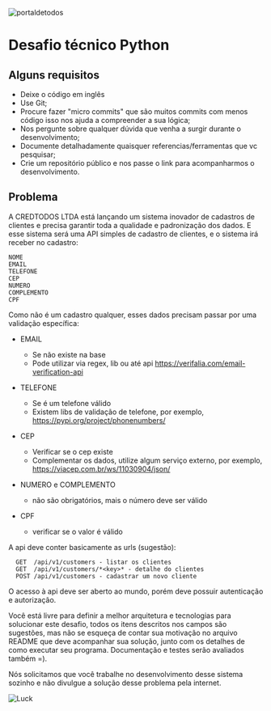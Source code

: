 ![portaldetodos](https://cartaodetodos.com.br/assets/images/logo.png)

Desafio técnico Python
======================

Alguns requisitos
-----------------
  - Deixe o código em inglês
  - Use Git;
  - Procure fazer "micro commits" que são muitos commits com menos código isso nos ajuda a compreender a sua lógica;
  - Nos pergunte sobre qualquer dúvida que venha a surgir durante o desenvolvimento;
  - Documente detalhadamente quaisquer referencias/ferramentas que vc pesquisar;
  - Crie um repositório público e nos passe o link para acompanharmos o desenvolvimento.

Problema
--------

A CREDTODOS LTDA está lançando um sistema inovador de cadastros de clientes e precisa garantir toda a qualidade e padronização dos dados.
E esse sistema será uma API simples de cadastro de clientes, e o sistema irá receber no cadastro:
```shell
NOME
EMAIL
TELEFONE
CEP
NUMERO
COMPLEMENTO
CPF
```

Como não é um cadastro qualquer, esses dados precisam passar por uma validação específica:

- EMAIL
  - Se não existe na base
  - Pode utilizar via regex, lib ou até api https://verifalia.com/email-verification-api

- TELEFONE
  - Se é um telefone válido
  - Existem libs de validação de telefone, por exemplo, https://pypi.org/project/phonenumbers/

- CEP
  - Verificar se o cep existe
  - Complementar os dados, utilize algum serviço externo, por exemplo, https://viacep.com.br/ws/11030904/json/

- NUMERO e COMPLEMENTO
  - não são obrigatórios, mais o número deve ser válido

- CPF
  - verificar se o valor é válido

A api deve conter basicamente as urls (sugestão):
```shell
  GET  /api/v1/customers - listar os clientes
  GET  /api/v1/customers/*<key>* - detalhe do clientes
  POST /api/v1/customers - cadastrar um novo cliente
```
O acesso à api deve ser aberto ao mundo, porém deve possuir autenticação e autorização.

Você está livre para definir a melhor arquitetura e tecnologias para solucionar este desafio, todos os itens descritos nos campos são sugestões, mas não se esqueça de contar sua motivação no arquivo README que deve acompanhar sua solução, junto com os detalhes de como executar seu programa. Documentação e testes serão avaliados também =).

Nós solicitamos que você trabalhe no desenvolvimento desse sistema sozinho e não divulgue a solução desse problema pela internet.

![Luck](https://media.tenor.com/images/e026ce9d75219c8d82277ddf0558ee2b/tenor.gif)
